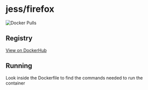 # jess/firefox

![Docker Pulls](https://img.shields.io/docker/pulls/jess/firefox)



## Registry

[View on DockerHub](https://hub.docker.com/r/jess/firefox)

## Running

Look inside the Dockerfile to find the commands needed to run the container
